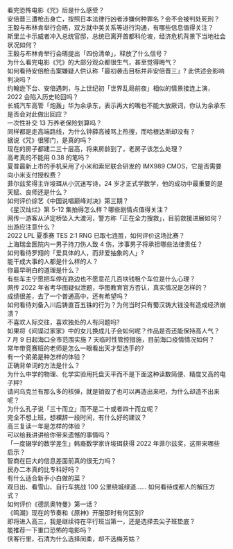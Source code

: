 看完恐怖电影《咒》后是什么感受？  
安倍晋三遭枪击身亡，按照日本法律行凶者涉嫌何种罪名？会不会被判处死刑？  
王毅与布林肯举行会晤，双方就中美关系等进行沟通，有哪些信息值得关注？  
斯里兰卡示威者冲入总统官邸，总统已离开首都科伦坡，经济危机背景下当地社会状况如何？  
王毅与布林肯举行会晤提出「四份清单」，释放了什么信号？  
为什么看完电影《咒》的大部分观众都很生气，甚至觉得晦气？  
如何看待安倍枪击案嫌疑人供认称「最初袭击目标并非安倍晋三」? 此供述会影响判决吗？  
约翰逊下台、安倍遇刺，与上世纪初「世界乱局前夜」相似的情景接连上演，2022 会陷入历史轮回吗？  
长城汽车高管「炮轰」华为余承东，表示再大的嘴也不能大放厥词，你认为余承东是否会对此做出回应？  
一次性补交 13 万养老保险划算吗？  
同样都是走高端路线，为什么钟薛高被骂上热搜，而哈根达斯却没有？  
据说《咒》很邪门，是真的吗？  
现在的房子都建二三十层高，将来房龄到了，老房子该怎么处理？  
高考真的不能用 0.38 的笔吗？  
夏普最新上市的手机采用了小米和索尼联合研发的 IMX989 CMOS，它是否需要向小米支付授权费？  
菲尔兹奖得主许埈珥从小沉迷写诗，24 岁才正式学数学，他的成功中最重要的是天赋、良师还是什么？  
如何评价综艺《中国说唱巅峰对决》第三期？  
《星汉灿烂》第 5-12 集拍得怎么样？哪些剧情点值得关注？  
网传一游客从泸定桥坠入大渡河，警方称「正在全力搜救」，目前救援进展如何？出游应注意什么？  
2022 LPL 夏季赛 TES 2:1 RNG 已取七连胜，如何评价这场比赛？  
上海瑞金医院内一男子持刀伤人致 4 伤，涉事男子将承担哪些法律责任？  
如何看待罗翔的「爱具体的人，而非爱抽象的人」?  
能干成大事的人都是什么样的人？  
你最早明白的道理是什么？  
有些车主宁愿把车停在路边也不愿意花几百块钱租个车位是什么心理？  
网传 2022 年省考华图疑似泄题，华图教育官方否认，真实情况是怎样的？  
成绩很差，去了一个普通高中，还有希望吗？  
如何看待刘备入川后铸直百五铢的行为？为何当时只有蜀汉铸大钱没有造成经济崩溃？  
不喜欢人际交往，喜欢独处的人有问题吗?  
如果将《间谍过家家》中的女儿换成儿子会如何呢？作品是否还能保持高人气？  
7 月 9 日起海口全市范围实施 7 天临时性管控措施，目前海口疫情情况如何？  
常年带竞赛班的老师是怎么一眼看出天才型选手的?  
有一个弟弟是种怎样的体验？  
正确背单词的方法是什么？  
为什么中学的物理、化学实验用托盘天平而不是下面这种读数简便、精度又高的电子秤?  
请问乌克兰有那么多的核弹，就是销毁了也可以再造出来吧，为什么却造不出来呢？  
为什么孔子说「三十而立」而不是二十或者四十而立呢？  
完全不想上班，想裸辞一段时间，有什么好的建议？  
高三复读一年是怎样的体验？  
可以给我讲讲给你带来遗憾的事情吗？  
「一度辍学的数学差生」韩裔数学家许埈珥获得 2022 年菲尔兹奖，这带来哪些启示？  
智商在巨大的信息差面前真的很无力吗？  
民办二本真的比专科好吗？  
有什么适合新手小白做的菜？  
观日出、看雪山、自行车挑战 100 公里绕城绿道...... 如何看待成都人的解压方式？  
如何评价《德凯奥特曼》第一话？  
《鸣潮》现在的节奏和《原神》开服那时有何区别?  
即将进入高三，我是继续待在平行班当第一，还是选择去尖子班垫底？  
能推荐一下重口恐怖的电影吗？  
侠客行里，石清为什么选择闵柔，却不选梅芳姑？  

